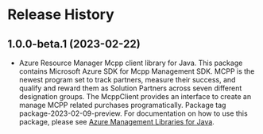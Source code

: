 # Release History

## 1.0.0-beta.1 (2023-02-22)

- Azure Resource Manager Mcpp client library for Java. This package contains Microsoft Azure SDK for Mcpp Management SDK. MCPP is the newest program set to track partners, measure their success, and qualify and reward them as Solution Partners across seven different designation groups.  The McppClient provides an interface to create an manage MCPP related purchases programatically. Package tag package-2023-02-09-preview. For documentation on how to use this package, please see [Azure Management Libraries for Java](https://aka.ms/azsdk/java/mgmt).
